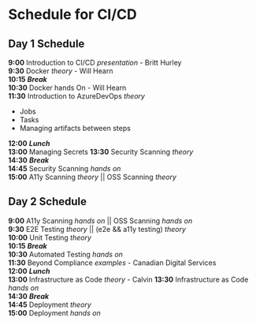 # Schedule for CI/CD


## Day 1 Schedule

**9:00** Introduction to CI/CD *presentation*  - Britt Hurley  
**9:30** Docker *theory*  - Will Hearn  
**10:15** _**Break**_  
**10:30** Docker hands On - Will Hearn  
**11:30** Introduction to AzureDevOps *theory* 
  - Jobs
  - Tasks
  - Managing artifacts between steps  
 
**12:00** _**Lunch**_  
**13:00** Managing Secrets
**13:30** Security Scanning *theory*  
**14:30** _**Break**_  
**14:45** Security Scanning *hands on*  
**15:00** A11y Scanning *theory* || OSS Scanning *theory*  

## Day 2 Schedule

**9:00** A11y Scanning *hands on*  || OSS Scanning *hands on*  
**9:30** E2E Testing *theory*  || (e2e && a11y testing) *theory*  
**10:00** Unit Testing *theory*  
**10:15** _**Break**_  
**10:30** Automated Testing *hands on*  
**11:30**  Beyond Compliance *examples* - Canadian Digital Services   
**12:00** _**Lunch**_  
**13:00** Infrastructure as Code *theory*  - Calvin
**13:30** Infrastructure as Code *hands on*  
**14:30** _**Break**_  
**14:45** Deployment *theory*  
**15:00** Deployment *hands on*  